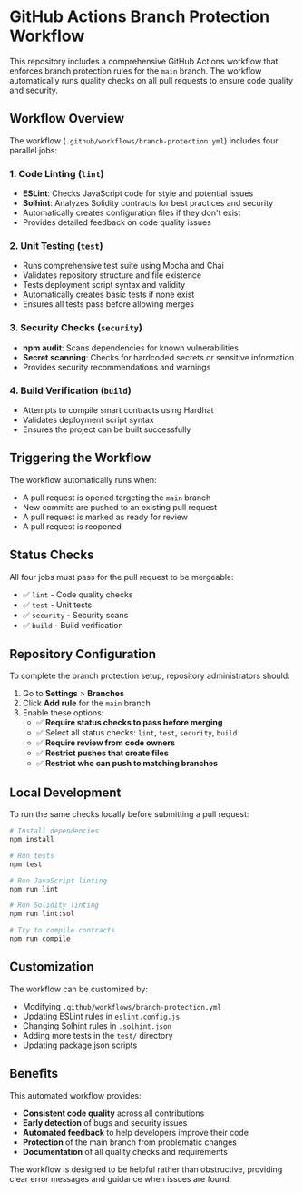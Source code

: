 # GitHub Actions Branch Protection Workflow

This repository includes a comprehensive GitHub Actions workflow that enforces branch protection rules for the `main` branch. The workflow automatically runs quality checks on all pull requests to ensure code quality and security.

## Workflow Overview

The workflow (`.github/workflows/branch-protection.yml`) includes four parallel jobs:

### 1. Code Linting (`lint`)
- **ESLint**: Checks JavaScript code for style and potential issues
- **Solhint**: Analyzes Solidity contracts for best practices and security
- Automatically creates configuration files if they don't exist
- Provides detailed feedback on code quality issues

### 2. Unit Testing (`test`)
- Runs comprehensive test suite using Mocha and Chai
- Validates repository structure and file existence
- Tests deployment script syntax and validity
- Automatically creates basic tests if none exist
- Ensures all tests pass before allowing merges

### 3. Security Checks (`security`)
- **npm audit**: Scans dependencies for known vulnerabilities
- **Secret scanning**: Checks for hardcoded secrets or sensitive information
- Provides security recommendations and warnings

### 4. Build Verification (`build`)
- Attempts to compile smart contracts using Hardhat
- Validates deployment script syntax
- Ensures the project can be built successfully

## Triggering the Workflow

The workflow automatically runs when:
- A pull request is opened targeting the `main` branch
- New commits are pushed to an existing pull request
- A pull request is marked as ready for review
- A pull request is reopened

## Status Checks

All four jobs must pass for the pull request to be mergeable:
- ✅ `lint` - Code quality checks
- ✅ `test` - Unit tests 
- ✅ `security` - Security scans
- ✅ `build` - Build verification

## Repository Configuration

To complete the branch protection setup, repository administrators should:

1. Go to **Settings** > **Branches**
2. Click **Add rule** for the `main` branch
3. Enable these options:
   - ✅ **Require status checks to pass before merging**
   - ✅ Select all status checks: `lint`, `test`, `security`, `build`
   - ✅ **Require review from code owners**
   - ✅ **Restrict pushes that create files**
   - ✅ **Restrict who can push to matching branches**

## Local Development

To run the same checks locally before submitting a pull request:

```bash
# Install dependencies
npm install

# Run tests
npm test

# Run JavaScript linting
npm run lint

# Run Solidity linting
npm run lint:sol

# Try to compile contracts
npm run compile
```

## Customization

The workflow can be customized by:
- Modifying `.github/workflows/branch-protection.yml`
- Updating ESLint rules in `eslint.config.js`
- Changing Solhint rules in `.solhint.json`
- Adding more tests in the `test/` directory
- Updating package.json scripts

## Benefits

This automated workflow provides:
- **Consistent code quality** across all contributions
- **Early detection** of bugs and security issues  
- **Automated feedback** to help developers improve their code
- **Protection** of the main branch from problematic changes
- **Documentation** of all quality checks and requirements

The workflow is designed to be helpful rather than obstructive, providing clear error messages and guidance when issues are found.